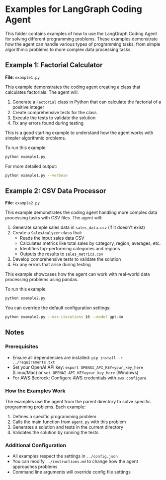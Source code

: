 # Examples for LangGraph Coding Agent

This folder contains examples of how to use the LangGraph Coding Agent for solving different programming problems. These examples demonstrate how the agent can handle various types of programming tasks, from simple algorithmic problems to more complex data processing tasks.

## Example 1: Factorial Calculator

**File**: `example1.py`

This example demonstrates the coding agent creating a class that calculates factorials. The agent will:

1. Generate a `Factorial` class in Python that can calculate the factorial of a positive integer
2. Create comprehensive tests for the class
3. Execute the tests to validate the solution
4. Fix any errors found during testing

This is a good starting example to understand how the agent works with simpler algorithmic problems.

To run this example:
```bash
python example1.py
```

For more detailed output:
```bash
python example1.py --verbose
```

## Example 2: CSV Data Processor

**File**: `example2.py`

This example demonstrates the coding agent handling more complex data processing tasks with CSV files. The agent will:

1. Generate sample sales data in `sales_data.csv` (if it doesn't exist)
2. Create a `SalesAnalyzer` class that:
   - Reads the input sales data CSV
   - Calculates metrics like total sales by category, region, averages, etc.
   - Identifies top-performing categories and regions
   - Outputs the results to `sales_metrics.csv`
3. Develop comprehensive tests to validate the solution
4. Fix any errors that arise during testing

This example showcases how the agent can work with real-world data processing problems using pandas.

To run this example:
```bash
python example2.py
```

You can override the default configuration settings:
```bash
python example2.py --max-iterations 10 --model gpt-4o
```

## Notes

### Prerequisites

- Ensure all dependencies are installed: `pip install -r ../requirements.txt`
- Set your OpenAI API key: `export OPENAI_API_KEY=your_key_here` (Linux/Mac) or `set OPENAI_API_KEY=your_key_here` (Windows)
- For AWS Bedrock: Configure AWS credentials with `aws configure`

### How the Examples Work

The examples use the agent from the parent directory to solve specific programming problems. Each example:

1. Defines a specific programming problem
2. Calls the main function from `agent.py` with this problem
3. Generates a solution and tests in the current directory
4. Validates the solution by running the tests

### Additional Configuration

- All examples respect the settings in `../config.json`
- You can modify `../instructions.md` to change how the agent approaches problems
- Command line arguments will override config file settings

